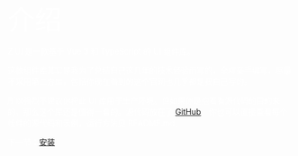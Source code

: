 <font color='#fff' size=8>介绍</font>

<font color='#fff'>Z UI 是一款基于 Vue 3 和 TypeScript 的 UI 组件库。</font>

<font color='#fff'>这款组件库其实是我为了总结自己这几年的技术经验而写的，全程亲手编写，尽量不采用第三方库，包括你现在看到的这个官网也几乎都是我自己写的。</font>

<font color='#fff'>所以强烈不建议你将此 UI 库用于生产环境。但如果你是抱着看源代码的目的来的，那么这个库还是值得一看的。源代码放在了 [GitHub](https://github.com/FrankFang/gulu-for-vue3)。你也可以直接查看每个组件的源代码和示例，运行方法见 README.md。 </font>

<font color='#fff'>下一节：[安装](#/doc/install) </font>